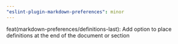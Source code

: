 ```yaml
---
"eslint-plugin-markdown-preferences": minor
---
```


feat(markdown-preferences/definitions-last): Add option to place definitions at the end of the document or section
